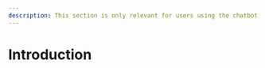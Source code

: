 ```yaml
---
description: This section is only relevant for users using the chatbot product.
---
```


# Introduction



